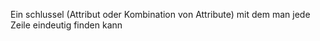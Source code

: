 Ein schlussel  (Attribut oder Kombination von Attribute) mit dem man jede Zeile eindeutig finden kann 

